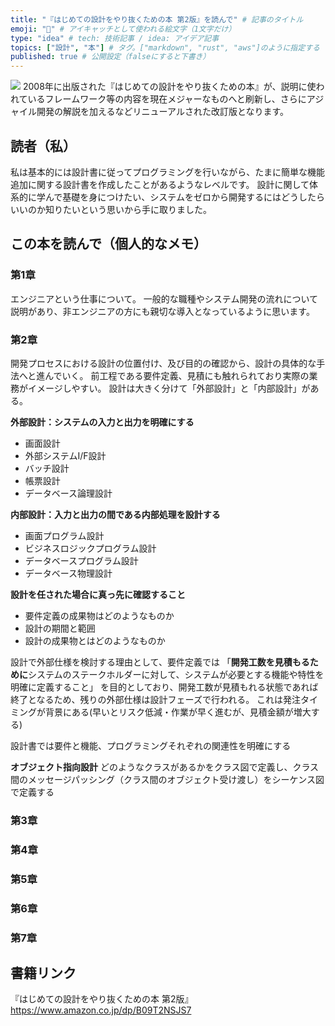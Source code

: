 ```yaml
---
title: "『はじめての設計をやり抜くための本 第2版』を読んで" # 記事のタイトル
emoji: "🐢" # アイキャッチとして使われる絵文字（1文字だけ）
type: "idea" # tech: 技術記事 / idea: アイデア記事
topics: ["設計", "本"] # タグ。["markdown", "rust", "aws"]のように指定する
published: true # 公開設定（falseにすると下書き）
---
```


![](https://m.media-amazon.com/images/I/41HKLXnVGYL.jpg)
2008年に出版された『はじめての設計をやり抜くための本』が、説明に使われているフレームワーク等の内容を現在メジャーなものへと刷新し、さらにアジャイル開発の解説を加えるなどリニューアルされた改訂版となります。

## 読者（私）
私は基本的には設計書に従ってプログラミングを行いながら、たまに簡単な機能追加に関する設計書を作成したことがあるようなレベルです。
設計に関して体系的に学んで基礎を身につけたい、システムをゼロから開発するにはどうしたらいいのか知りたいという思いから手に取りました。

## この本を読んで（個人的なメモ）
### 第1章
エンジニアという仕事について。
一般的な職種やシステム開発の流れについて説明があり、非エンジニアの方にも親切な導入となっているように思います。

### 第2章
開発プロセスにおける設計の位置付け、及び目的の確認から、設計の具体的な手法へと進んでいく。
前工程である要件定義、見積にも触れられており実際の業務がイメージしやすい。
設計は大きく分けて「外部設計」と「内部設計」がある。

**外部設計：システムの入力と出力を明確にする**
 - 画面設計
 - 外部システムI/F設計
 - バッチ設計
 - 帳票設計
 - データベース論理設計

**内部設計：入力と出力の間である内部処理を設計する**
 - 画面プログラム設計
 - ビジネスロジックプログラム設計
 - データベースプログラム設計
 - データベース物理設計

**設計を任された場合に真っ先に確認すること**
  - 要件定義の成果物はどのようなものか
  - 設計の期間と範囲
  - 設計の成果物とはどのようなものか

設計で外部仕様を検討する理由として、要件定義では
「**開発工数を見積もるために**システムのステークホルダーに対して、システムが必要とする機能や特性を明確に定義すること」
を目的としており、開発工数が見積もれる状態であれば終了となるため、残りの外部仕様は設計フェーズで行われる。
これは発注タイミングが背景にある(早いとリスク低減・作業が早く進むが、見積金額が増大する)

設計書では要件と機能、プログラミングそれぞれの関連性を明確にする

**オブジェクト指向設計**
どのようなクラスがあるかをクラス図で定義し、クラス間のメッセージパッシング（クラス間のオブジェクト受け渡し）をシーケンス図で定義する

### 第3章


### 第4章


### 第5章


### 第6章


### 第7章


## 書籍リンク
『はじめての設計をやり抜くための本 第2版』
https://www.amazon.co.jp/dp/B09T2NSJS7